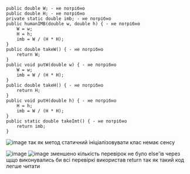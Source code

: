     public double W; - не потрібно
    public double H; - не потрібно
    private static double imb; - не потрібно
    public humanIMB(double w, double h) { - не потрібно
        W = w;
        H = h;
        imb = W / (H * H);
    }
    public double takeW() { - не потрібно
        return W;
    }
    public void putW(double w) { - не потрібно
        W = w;
        imb = W / (H * H);
    }
    public double takeH() { - не потрібно
        return H;
    }
    public void putH(double h) { - не потрібно
        H = h;
        imb = W / (H * H);
    }
    public static double takeImt() { - не потрібно
        return imb;
    }
    
![image](https://github.com/murranik/untitled11-master/assets/60602487/d04be114-b2af-4dd1-a8ff-5a2a674dd51f)
так як метод статичний ініціалізовувати клас немає сенсу


![image](https://github.com/murranik/untitled11-master/assets/60602487/a8f72806-5f4c-463f-a8a3-0725885b58b8) 
![image](https://github.com/murranik/untitled11-master/assets/60602487/aff83e94-bdc1-48f1-a0aa-5e5519398fa3)
зменшено кількість перевірок
не було else'ів через щщо виконувались би всі перевіркі
використав return так як такий код легше читати 
